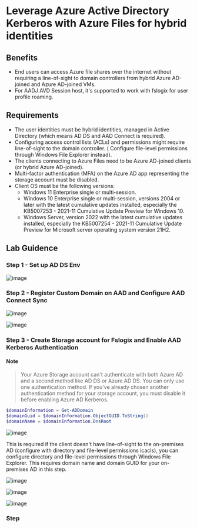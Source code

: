 # Leverage Azure Active Directory Kerberos with Azure Files for hybrid identities

## Benefits

+ End users can access Azure file shares over the internet without requiring a line-of-sight to domain controllers from hybrid Azure AD-joined and Azure AD-joined VMs.
+ For AADJ AVD Session host, it's supported to work with fslogix for user profile roaming.


## Requirements

+ The user identities must be hybrid identities, managed in Active Directory (which means AD DS and AAD Connect is required).
+ Configuring access control lists (ACLs) and permissions might require line-of-sight to the domain controller. ( Configure file-level permissions through Windows File Explorer instead).
+ The clients connecting to Azure Files need to be Azure AD-joined clients (or hybrid Azure AD-joined).
+ Multi-factor authentication (MFA) on the Azure AD app representing the storage account must be disabled.
+ Client OS must be the following versions:
   * Windows 11 Enterprise single or multi-session.
   * Windows 10 Enterprise single or multi-session, versions 2004 or later with the latest cumulative updates installed, especially the KB5007253 - 2021-11 Cumulative Update Preview for Windows 10.
   * Windows Server, version 2022 with the latest cumulative updates installed, especially the KB5007254 - 2021-11 Cumulative Update Preview for Microsoft server operating system version 21H2.


## Lab Guidence

### Step 1 - Set up AD DS Env 

  ![image](https://user-images.githubusercontent.com/96280581/188254252-9c748911-dd05-4f67-aba3-d05b3135d377.png)

### Step 2 - Register Custom Domain on AAD and Configure AAD Connect Sync

  ![image](https://user-images.githubusercontent.com/96280581/188256204-7ab395da-f944-413d-9491-fcf4ce6a1e02.png)
  
  ![image](https://user-images.githubusercontent.com/96280581/188256244-47a7a747-db34-44e2-8a58-819013fb2695.png)

### Step 3 - Create Storage account for Fslogix and Enable AAD Kerberos Authentication

  #### Note

  > Your Azure Storage account can't authenticate with both Azure AD and a second method like AD DS or Azure AD DS. You can only use one authentication method. If you've already chosen another authentication method for your storage account, you must disable it before enabling Azure AD Kerberos.

   ```PowerShell
   $domainInformation = Get-ADDomain
   $domainGuid = $domainInformation.ObjectGUID.ToString()
   $domainName = $domainInformation.DnsRoot
   ```
   ![image](https://user-images.githubusercontent.com/96280581/188254521-577b9d7e-e189-48be-8d4a-c2ad959cdd7b.png)
   
   This is required if the client doesn't have line-of-sight to the on-premises AD (configure with directory and file-level permissions icacls), you can configure directory and file-level permissions through Windows File Explorer. This requires domain name and domain GUID for your on-premises AD in this step.
   
   ![image](https://user-images.githubusercontent.com/96280581/188254639-26e8ee2f-5025-4d20-82df-e8def1d91c6b.png)

![image](https://user-images.githubusercontent.com/96280581/190551484-5a496a94-c3f9-4d0b-8c20-b851e0b56884.png)

![image](https://user-images.githubusercontent.com/96280581/190551847-996885a0-0623-4134-b1c3-9d4080c208c7.png)


### Step
